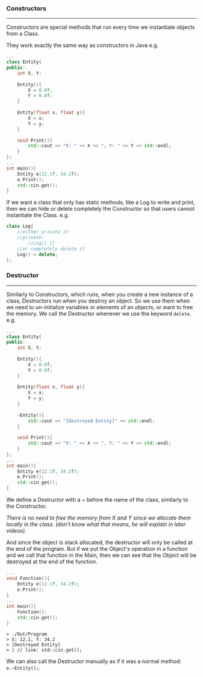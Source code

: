 ### Constructors
---
Constructors are special methods that run every time we instantiate objects from a Class.

They work exactly the same way as constructors in Java
e.g.

```cpp
...
class Entity{
public:
	int X, Y;
	
	Entity(){
		X = 0.0f;
		Y = 0.0f;
	}
	
	Entity(float x, float y){
		X = x;
		Y = y;
	}

	void Print(){
		std::cout << "X: " << X << ", Y: " << Y << std::endl;
	}
};
...
int main(){
	Entity e(12.1f, 34.2f);
	e.Print();
	std::cin.get();
}
```

If we want a class that only has static methods, like a Log to write and print, then we can hide or delete completely the Constructor so that users cannot instantiate the Class.
e.g.

```cpp
class Log{
	//either private it
	//private:
		//Log() {}
	//or completely delete it
	Log() = delete;	
};
```
### Destructor
---
Similarly to Constructors, which runs, when you create a new instance of a class, Destructors run when you destroy an object. So we use them when we need to un-initialize variables or elements of an objects, or want to free the memory. We call the Destructor whenever we use the keyword `delete`.
e.g.

```cpp
...
class Entity{
public:
	int X, Y;
	
	Entity(){
		X = 0.0f;
		Y = 0.0f;
	}
	
	Entity(float x, float y){
		X = x;
		Y = y;
	}
	
	~Entity(){
		std::cout << "[Destroyed Entity]" << std::endl;	
	}
	
	void Print(){
		std::cout << "X: " << X << ", Y: " << Y << std::endl;
	}
};
...
int main(){
	Entity e(12.1f, 34.2f);
	e.Print();
	std::cin.get();
}
```

We define a Destructor with a ~ before the name of the class, similarly to the Constructor.

*There is no need to free the memory from X and Y since we allocate them locally in the class. (don't know what that means, he will explain in later videos).*

And since the object is stack allocated, the destructor will only be called at the end of the program. But if we put the Object's operation in a function and we call that function in the Main, then we can see that the Object will be destroyed at the end of the function.

```cpp
...
void Function(){
	Entity e(12.1f, 34.2f);
	e.Print();
}
...
int main(){
	Function();
	std::cin.get();
}
```

```terminal
> ./Out/Program
> X: 12.1, Y: 34.2
> [Destroyed Entity]
> | // line: std::cin.get();
```

We can also call the Destructor manually as if it was a normal method:
`e.~Entity();`.